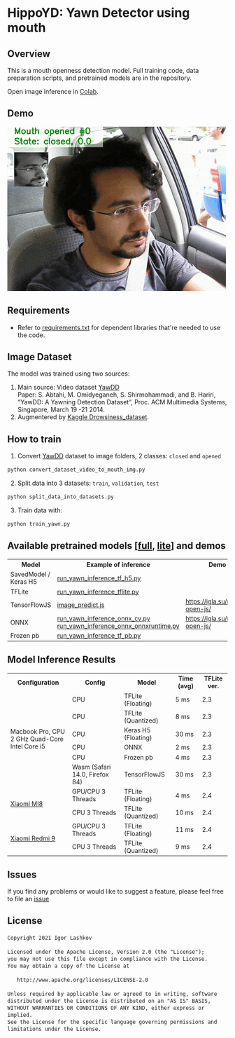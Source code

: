 # HippoYD: Yawn Detector using mouth

## Overview

This is a mouth openness detection model. Full training code, data preparation scripts, and pretrained models are in the repository.

Open image inference in [Colab](https://colab.research.google.com/drive/10cmolUT0jItiWlaEJ8sr0ZcDigq2l4k4?usp=sharing).<br />

## Demo
![Preview-demo](art/yawn_output_video.gif "Preview demo")<br />

## Requirements

*   Refer to
    [requirements.txt](requirements.txt)
    for dependent libraries that're needed to use the code.

## Image Dataset

The model was trained using two sources:<br />

1. Main source: Video dataset [YawDD][1]<br />
Paper: S. Abtahi, M. Omidyeganeh, S. Shirmohammadi, and B. Hariri, “YawDD: A Yawning Detection Dataset”, Proc. ACM Multimedia Systems, Singapore, March 19 -21 2014.
2. Augmentered by [Kaggle Drowsiness_dataset](https://www.kaggle.com/dheerajperumandla/drowsiness-dataset).

## How to train

1. Convert [YawDD][1] dataset to image folders, 2 classes: `closed` and `opened`
```bash
python convert_dataset_video_to_mouth_img.py
```
2. Split data into 3 datasets: `train`, `validation`, `test`
```bash
python split_data_into_datasets.py
```
3. Train data with:
```bash
python train_yawn.py
```

## Available pretrained models [[full](out_epoch_80_full/), [lite](out_epoch_80_lite/)] and demos

<table>
	<tbody>
		<tr>
         <th>Model</th>
         <th>Example of inference</th>
         <th>Demo</th>
		</tr>
      <tr>
			<td>SavedModel / Keras H5</td>
			<td><a href='run_yawn_inference_tf_h5.py'>run_yawn_inference_tf_h5.py</a></td>
         <td></td>
		</tr>
      <tr>
			<td>TFLite</td>
			<td><a href='run_yawn_inference_tflite.py'>run_yawn_inference_tflite.py</a></td>
         <td></td>
		</tr>
      <tr>
			<td>TensorFlowJS</td>
			<td><a href='image_predict.js'>image_predict.js</a></td>
         <td><a href='https://igla.su/mouth-open-js/'>https://igla.su/mouth-open-js/</a></td>
		</tr>
		<tr>
			<td>ONNX</td>
			<td><a href='run_yawn_inference_onnx_cv.py'>run_yawn_inference_onnx_cv.py</a><br /><a href='run_yawn_inference_onnx_onnxruntime.py'>run_yawn_inference_onnx_onnxruntime.py</a></td>
         <td><a href='https://igla.su/mouth-open-js/'>https://igla.su/mouth-open-js/</a></td>
		</tr>
      <tr>
			<td>Frozen pb</td>
			<td><a href='run_yawn_inference_tf_pb.py'>run_yawn_inference_tf_pb.py</a></td>
         <td></td>
		</tr>
	</tbody>
</table>

## Model Inference Results
<table>
	<tbody>
		<tr>
         <th>Configuration</th>
         <th>Config</th>
         <th>Model</th>
         <th>Time (avg)</th>
         <th>TFLite ver.</th>
		</tr>
      <tr>
			<td rowspan="6">Macbook Pro, CPU<br/>2 GHz Quad-Core Intel Core i5</td>
         <td>CPU</td>
			<td>TFLite (Floating)</td>
         <td>5 ms</td>
         <td>2.3</td>
		</tr>
      <tr>
         <td>CPU</td>
			<td>TFLite (Quantized)</td>
         <td>8 ms</td>
         <td>2.3</td>
		</tr>
		<tr>
         <td>CPU</td>
			<td>Keras H5 (Floating)</td>
         <td>30 ms</td>
         <td>2.3</td>
		</tr>
      <tr>
         <td>CPU</td>
			<td>ONNX</td>
         <td>2 ms</td>
         <td>2.3</td>
		</tr>
      <tr>
         <td>CPU</td>
			<td>Frozen pb</td>
         <td>4 ms</td>
         <td>2.3</td>
		</tr>
      <tr>
         <td>Wasm (Safari 14.0, Firefox 84)</td>
			<td>TensorFlowJS</td>
         <td>30 ms</td>
         <td>2.3</td>
		</tr>
      <tr>
			<td rowspan="2"><a href='https://www.gsmarena.com/xiaomi_mi_8-9065.php'>Xiaomi MI8</a></td>
         <td>GPU/CPU 3 Threads</td>
			<td>TFLite (Floating)</td>
         <td>4 ms</td>
         <td>2.4</td>
		</tr>
      <tr>
         <td>CPU 3 Threads</td>
			<td>TFLite (Quantized)</td>
         <td>10 ms</td>
         <td>2.4</td>
		</tr>
       <tr>
			<td rowspan="2"><a href='https://www.gsmarena.com/xiaomi_redmi_9-10233.php'>Xiaomi Redmi 9</a></td>
         <td>GPU/CPU 3 Threads</td>
			<td>TFLite (Floating)</td>
         <td>11 ms</td>
         <td>2.4</td>
		</tr>
      <tr>
         <td>CPU 3 Threads</td>
			<td>TFLite (Quantized)</td>
         <td>9 ms</td>
         <td>2.4</td>
		</tr>
	</tbody>
</table>


## Issues

If you find any problems or would like to suggest a feature, please
feel free to file an [issue](https://github.com/iglaweb/YawnMouthOpenDetect/issues)

## License

    Copyright 2021 Igor Lashkov

    Licensed under the Apache License, Version 2.0 (the "License");
    you may not use this file except in compliance with the License.
    You may obtain a copy of the License at

       http://www.apache.org/licenses/LICENSE-2.0

    Unless required by applicable law or agreed to in writing, software
    distributed under the License is distributed on an "AS IS" BASIS,
    WITHOUT WARRANTIES OR CONDITIONS OF ANY KIND, either express or implied.
    See the License for the specific language governing permissions and
    limitations under the License.

[1]: https://ieee-dataport.org/open-access/yawdd-yawning-detection-dataset#files "YawDD dataset"